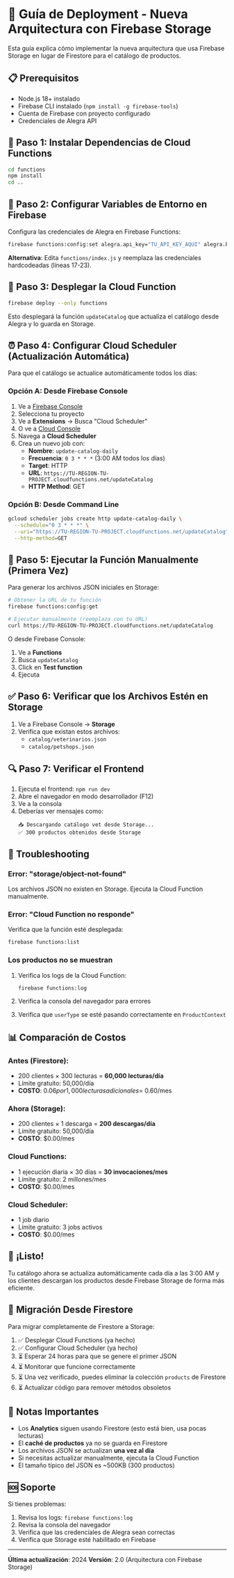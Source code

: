# 🚀 Guía de Deployment - Nueva Arquitectura con Firebase Storage

Esta guía explica cómo implementar la nueva arquitectura que usa Firebase Storage en lugar de Firestore para el catálogo de productos.

## 📋 Prerequisitos

- Node.js 18+ instalado
- Firebase CLI instalado (`npm install -g firebase-tools`)
- Cuenta de Firebase con proyecto configurado
- Credenciales de Alegra API

## 🔧 Paso 1: Instalar Dependencias de Cloud Functions

```bash
cd functions
npm install
cd ..
```

## 🔑 Paso 2: Configurar Variables de Entorno en Firebase

Configura las credenciales de Alegra en Firebase Functions:

```bash
firebase functions:config:set alegra.api_key="TU_API_KEY_AQUI" alegra.base_url="https://api.alegra.com/api/v1"
```

**Alternativa**: Edita `functions/index.js` y reemplaza las credenciales hardcodeadas (líneas 17-23).

## 🚀 Paso 3: Desplegar la Cloud Function

```bash
firebase deploy --only functions
```

Esto desplegará la función `updateCatalog` que actualiza el catálogo desde Alegra y lo guarda en Storage.

## ⏰ Paso 4: Configurar Cloud Scheduler (Actualización Automática)

Para que el catálogo se actualice automáticamente todos los días:

### Opción A: Desde Firebase Console

1. Ve a [Firebase Console](https://console.firebase.google.com/)
2. Selecciona tu proyecto
3. Ve a **Extensions** → Busca "Cloud Scheduler"
4. O ve a [Cloud Console](https://console.cloud.google.com/)
5. Navega a **Cloud Scheduler**
6. Crea un nuevo job con:
   - **Nombre**: `update-catalog-daily`
   - **Frecuencia**: `0 3 * * *` (3:00 AM todos los días)
   - **Target**: HTTP
   - **URL**: `https://TU-REGION-TU-PROJECT.cloudfunctions.net/updateCatalog`
   - **HTTP Method**: GET

### Opción B: Desde Command Line

```bash
gcloud scheduler jobs create http update-catalog-daily \
  --schedule="0 3 * * *" \
  --uri="https://TU-REGION-TU-PROJECT.cloudfunctions.net/updateCatalog" \
  --http-method=GET
```

## 🎯 Paso 5: Ejecutar la Función Manualmente (Primera Vez)

Para generar los archivos JSON iniciales en Storage:

```bash
# Obtener la URL de tu función
firebase functions:config:get

# Ejecutar manualmente (reemplaza con tu URL)
curl https://TU-REGION-TU-PROJECT.cloudfunctions.net/updateCatalog
```

O desde Firebase Console:
1. Ve a **Functions**
2. Busca `updateCatalog`
3. Click en **Test function**
4. Ejecuta

## ✅ Paso 6: Verificar que los Archivos Estén en Storage

1. Ve a Firebase Console → **Storage**
2. Verifica que existan estos archivos:
   - `catalog/veterinarios.json`
   - `catalog/petshops.json`

## 🔍 Paso 7: Verificar el Frontend

1. Ejecuta el frontend: `npm run dev`
2. Abre el navegador en modo desarrollador (F12)
3. Ve a la consola
4. Deberías ver mensajes como:
   ```
   📥 Descargando catálogo vet desde Storage...
   ✅ 300 productos obtenidos desde Storage
   ```

## 🐛 Troubleshooting

### Error: "storage/object-not-found"

Los archivos JSON no existen en Storage. Ejecuta la Cloud Function manualmente.

### Error: "Cloud Function no responde"

Verifica que la función esté desplegada:
```bash
firebase functions:list
```

### Los productos no se muestran

1. Verifica los logs de la Cloud Function:
   ```bash
   firebase functions:log
   ```

2. Verifica la consola del navegador para errores

3. Verifica que `userType` se esté pasando correctamente en `ProductContext`

## 📊 Comparación de Costos

### Antes (Firestore):
- 200 clientes × 300 lecturas = **60,000 lecturas/día**
- Límite gratuito: 50,000/día
- **COSTO**: $0.06 por 1,000 lecturas adicionales = ~$0.60/mes

### Ahora (Storage):
- 200 clientes × 1 descarga = **200 descargas/día**
- Límite gratuito: 50,000/día
- **COSTO**: $0.00/mes

### Cloud Functions:
- 1 ejecución diaria × 30 días = **30 invocaciones/mes**
- Límite gratuito: 2 millones/mes
- **COSTO**: $0.00/mes

### Cloud Scheduler:
- 1 job diario
- Límite gratuito: 3 jobs activos
- **COSTO**: $0.00/mes

## 🎉 ¡Listo!

Tu catálogo ahora se actualiza automáticamente cada día a las 3:00 AM y los clientes descargan los productos desde Firebase Storage de forma más eficiente.

## 🔄 Migración Desde Firestore

Para migrar completamente de Firestore a Storage:

1. ✅ Desplegar Cloud Functions (ya hecho)
2. ✅ Configurar Cloud Scheduler (ya hecho)
3. ⏳ Esperar 24 horas para que se genere el primer JSON
4. ⏳ Monitorar que funcione correctamente
5. ⏳ Una vez verificado, puedes eliminar la colección `products` de Firestore
6. ⏳ Actualizar código para remover métodos obsoletos

## 📝 Notas Importantes

- Los **Analytics** siguen usando Firestore (esto está bien, usa pocas lecturas)
- El **caché de productos** ya no se guarda en Firestore
- Los archivos JSON se actualizan **una vez al día**
- Si necesitas actualizar manualmente, ejecuta la Cloud Function
- El tamaño típico del JSON es ~500KB (300 productos)

## 🆘 Soporte

Si tienes problemas:
1. Revisa los logs: `firebase functions:log`
2. Revisa la consola del navegador
3. Verifica que las credenciales de Alegra sean correctas
4. Verifica que Storage esté habilitado en Firebase

---

**Última actualización**: 2024
**Versión**: 2.0 (Arquitectura con Firebase Storage)

